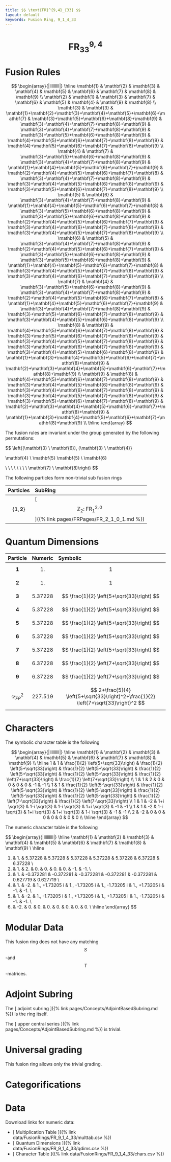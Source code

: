 ```yaml
---
title: $$ \text{FR}^{9,4}_{33} $$
layout: default
keywords: Fusion Ring, 9_1_4_33
---
```

# $$ \text{FR}^{9,4}_{33} $$


# Fusion Rules

$$
\begin{array}{|lllllllll|}
\hline
 \mathbf{1} & \mathbf{2} & \mathbf{3} & \mathbf{4} & \mathbf{5} & \mathbf{6} & \mathbf{7} & \mathbf{8} & \mathbf{9} \\
 \mathbf{2} & \mathbf{1} & \mathbf{3} & \mathbf{7} & \mathbf{6} & \mathbf{5} & \mathbf{4} & \mathbf{9} & \mathbf{8} \\
 \mathbf{3} & \mathbf{3} & \mathbf{1}+\mathbf{2}+\mathbf{3}+\mathbf{4}+\mathbf{5}+\mathbf{6}+\mathbf{7} & \mathbf{3}+\mathbf{5}+\mathbf{6}+\mathbf{8}+\mathbf{9} & \mathbf{3}+\mathbf{4}+\mathbf{7}+\mathbf{8}+\mathbf{9} & \mathbf{3}+\mathbf{4}+\mathbf{7}+\mathbf{8}+\mathbf{9} & \mathbf{3}+\mathbf{5}+\mathbf{6}+\mathbf{8}+\mathbf{9} & \mathbf{4}+\mathbf{5}+\mathbf{6}+\mathbf{7}+\mathbf{8}+\mathbf{9} & \mathbf{4}+\mathbf{5}+\mathbf{6}+\mathbf{7}+\mathbf{8}+\mathbf{9} \\
 \mathbf{4} & \mathbf{7} & \mathbf{3}+\mathbf{5}+\mathbf{6}+\mathbf{8}+\mathbf{9} & \mathbf{3}+\mathbf{4}+\mathbf{7}+\mathbf{8}+\mathbf{9} & \mathbf{1}+\mathbf{4}+\mathbf{5}+\mathbf{6}+\mathbf{7}+\mathbf{9} & \mathbf{2}+\mathbf{4}+\mathbf{5}+\mathbf{6}+\mathbf{7}+\mathbf{8} & \mathbf{3}+\mathbf{4}+\mathbf{7}+\mathbf{8}+\mathbf{9} & \mathbf{3}+\mathbf{4}+\mathbf{5}+\mathbf{6}+\mathbf{8}+\mathbf{9} & \mathbf{3}+\mathbf{5}+\mathbf{6}+\mathbf{7}+\mathbf{8}+\mathbf{9} \\
 \mathbf{5} & \mathbf{6} & \mathbf{3}+\mathbf{4}+\mathbf{7}+\mathbf{8}+\mathbf{9} & \mathbf{1}+\mathbf{4}+\mathbf{5}+\mathbf{6}+\mathbf{7}+\mathbf{8} & \mathbf{3}+\mathbf{5}+\mathbf{6}+\mathbf{8}+\mathbf{9} & \mathbf{3}+\mathbf{5}+\mathbf{6}+\mathbf{8}+\mathbf{9} & \mathbf{2}+\mathbf{4}+\mathbf{5}+\mathbf{6}+\mathbf{7}+\mathbf{9} & \mathbf{3}+\mathbf{4}+\mathbf{6}+\mathbf{7}+\mathbf{8}+\mathbf{9} & \mathbf{3}+\mathbf{4}+\mathbf{5}+\mathbf{7}+\mathbf{8}+\mathbf{9} \\
 \mathbf{6} & \mathbf{5} & \mathbf{3}+\mathbf{4}+\mathbf{7}+\mathbf{8}+\mathbf{9} & \mathbf{2}+\mathbf{4}+\mathbf{5}+\mathbf{6}+\mathbf{7}+\mathbf{9} & \mathbf{3}+\mathbf{5}+\mathbf{6}+\mathbf{8}+\mathbf{9} & \mathbf{3}+\mathbf{5}+\mathbf{6}+\mathbf{8}+\mathbf{9} & \mathbf{1}+\mathbf{4}+\mathbf{5}+\mathbf{6}+\mathbf{7}+\mathbf{8} & \mathbf{3}+\mathbf{4}+\mathbf{5}+\mathbf{7}+\mathbf{8}+\mathbf{9} & \mathbf{3}+\mathbf{4}+\mathbf{6}+\mathbf{7}+\mathbf{8}+\mathbf{9} \\
 \mathbf{7} & \mathbf{4} & \mathbf{3}+\mathbf{5}+\mathbf{6}+\mathbf{8}+\mathbf{9} & \mathbf{3}+\mathbf{4}+\mathbf{7}+\mathbf{8}+\mathbf{9} & \mathbf{2}+\mathbf{4}+\mathbf{5}+\mathbf{6}+\mathbf{7}+\mathbf{8} & \mathbf{1}+\mathbf{4}+\mathbf{5}+\mathbf{6}+\mathbf{7}+\mathbf{9} & \mathbf{3}+\mathbf{4}+\mathbf{7}+\mathbf{8}+\mathbf{9} & \mathbf{3}+\mathbf{5}+\mathbf{6}+\mathbf{7}+\mathbf{8}+\mathbf{9} & \mathbf{3}+\mathbf{4}+\mathbf{5}+\mathbf{6}+\mathbf{8}+\mathbf{9} \\
 \mathbf{8} & \mathbf{9} & \mathbf{4}+\mathbf{5}+\mathbf{6}+\mathbf{7}+\mathbf{8}+\mathbf{9} & \mathbf{3}+\mathbf{5}+\mathbf{6}+\mathbf{7}+\mathbf{8}+\mathbf{9} & \mathbf{3}+\mathbf{4}+\mathbf{5}+\mathbf{7}+\mathbf{8}+\mathbf{9} & \mathbf{3}+\mathbf{4}+\mathbf{6}+\mathbf{7}+\mathbf{8}+\mathbf{9} & \mathbf{3}+\mathbf{4}+\mathbf{5}+\mathbf{6}+\mathbf{8}+\mathbf{9} & \mathbf{1}+\mathbf{3}+\mathbf{4}+\mathbf{5}+\mathbf{6}+\mathbf{7}+\mathbf{8}+\mathbf{9} & \mathbf{2}+\mathbf{3}+\mathbf{4}+\mathbf{5}+\mathbf{6}+\mathbf{7}+\mathbf{8}+\mathbf{9} \\
 \mathbf{9} & \mathbf{8} & \mathbf{4}+\mathbf{5}+\mathbf{6}+\mathbf{7}+\mathbf{8}+\mathbf{9} & \mathbf{3}+\mathbf{4}+\mathbf{5}+\mathbf{6}+\mathbf{8}+\mathbf{9} & \mathbf{3}+\mathbf{4}+\mathbf{6}+\mathbf{7}+\mathbf{8}+\mathbf{9} & \mathbf{3}+\mathbf{4}+\mathbf{5}+\mathbf{7}+\mathbf{8}+\mathbf{9} & \mathbf{3}+\mathbf{5}+\mathbf{6}+\mathbf{7}+\mathbf{8}+\mathbf{9} & \mathbf{2}+\mathbf{3}+\mathbf{4}+\mathbf{5}+\mathbf{6}+\mathbf{7}+\mathbf{8}+\mathbf{9} & \mathbf{1}+\mathbf{3}+\mathbf{4}+\mathbf{5}+\mathbf{6}+\mathbf{7}+\mathbf{8}+\mathbf{9} \\
\hline
\end{array}
$$


The fusion rules are invariant under the group generated by the following permutations:

$$ \left\{(\mathbf{3} \ \mathbf{6}), (\mathbf{3} \ \mathbf{4}}

 \mathbf{4} \ \mathbf{5}  \mathbf{5} \ \mathbf{6}

 \  \  \  \  \  \  \  \   \mathbf{7} \ \mathbf{8)\right\} $$


The following particles form non-trivial sub fusion rings

| Particles | SubRing |
| :------ | :------ |
| $$ \{\mathbf{1},\mathbf{2}\} $$ | [ $$ \mathbb{Z}_2:\ \text{FR}^{2,0}_{1} $$ ]({% link pages/FRPages/FR_2_1_0_1.md %}) |


# Quantum Dimensions

| Particle | Numeric | Symbolic |
| :------ | :------ | :------ |
| $$ \mathbf{1} $$ | $$ 1. $$ | $$ 1 $$ |
| $$ \mathbf{2} $$ | $$ 1. $$ | $$ 1 $$ |
| $$ \mathbf{3} $$ | $$ 5.37228 $$ | $$ \frac{1}{2} \left(5+\sqrt{33}\right) $$ |
| $$ \mathbf{4} $$ | $$ 5.37228 $$ | $$ \frac{1}{2} \left(5+\sqrt{33}\right) $$ |
| $$ \mathbf{5} $$ | $$ 5.37228 $$ | $$ \frac{1}{2} \left(5+\sqrt{33}\right) $$ |
| $$ \mathbf{6} $$ | $$ 5.37228 $$ | $$ \frac{1}{2} \left(5+\sqrt{33}\right) $$ |
| $$ \mathbf{7} $$ | $$ 5.37228 $$ | $$ \frac{1}{2} \left(5+\sqrt{33}\right) $$ |
| $$ \mathbf{8} $$ | $$ 6.37228 $$ | $$ \frac{1}{2} \left(7+\sqrt{33}\right) $$ |
| $$ \mathbf{9} $$ | $$ 6.37228 $$ | $$ \frac{1}{2} \left(7+\sqrt{33}\right) $$ |
| $$ \mathcal{D}_{FP}^2 $$ | $$ 227.519 $$ | $$ 2+\frac{5}{4} \left(5+\sqrt{33}\right)^2+\frac{1}{2} \left(7+\sqrt{33}\right)^2 $$ |

# Characters

The symbolic character table is the following

$$
\begin{array}{|lllllllll|}
\hline
 \mathbf{1} & \mathbf{2} & \mathbf{3} & \mathbf{4} & \mathbf{5} & \mathbf{6} & \mathbf{7} & \mathbf{8} & \mathbf{9} \\
\hline
 1 & 1 & \frac{1}{2} \left(5+\sqrt{33}\right) & \frac{1}{2} \left(5+\sqrt{33}\right) & \frac{1}{2} \left(5+\sqrt{33}\right) & \frac{1}{2} \left(5+\sqrt{33}\right) & \frac{1}{2} \left(5+\sqrt{33}\right) & \frac{1}{2} \left(7+\sqrt{33}\right) & \frac{1}{2} \left(7+\sqrt{33}\right) \\
 1 & 1 & 2 & 0 & 0 & 0 & 0 & -1 & -1 \\
 1 & 1 & \frac{1}{2} \left(5-\sqrt{33}\right) & \frac{1}{2} \left(5-\sqrt{33}\right) & \frac{1}{2} \left(5-\sqrt{33}\right) & \frac{1}{2} \left(5-\sqrt{33}\right) & \frac{1}{2} \left(5-\sqrt{33}\right) & \frac{1}{2} \left(7-\sqrt{33}\right) & \frac{1}{2} \left(7-\sqrt{33}\right) \\
 1 & 1 & -2 & 1+i \sqrt{3} & 1-i \sqrt{3} & 1-i \sqrt{3} & 1+i \sqrt{3} & -1 & -1 \\
 1 & 1 & -2 & 1-i \sqrt{3} & 1+i \sqrt{3} & 1+i \sqrt{3} & 1-i \sqrt{3} & -1 & -1 \\
 2 & -2 & 0 & 0 & 0 & 0 & 0 & 0 & 0 \\
\hline
\end{array}
$$

The numeric character table is the following

$$
\begin{array}{|lllllllll|}
\hline
 \mathbf{1} & \mathbf{2} & \mathbf{3} & \mathbf{4} & \mathbf{5} & \mathbf{6} & \mathbf{7} & \mathbf{8} & \mathbf{9} \\
\hline
 1. & 1. & 5.37228 & 5.37228 & 5.37228 & 5.37228 & 5.37228 & 6.37228 & 6.37228 \\
 1. & 1. & 2. & 0. & 0. & 0. & 0. & -1. & -1. \\
 1. & 1. & -0.372281 & -0.372281 & -0.372281 & -0.372281 & -0.372281 & 0.627719 & 0.627719 \\
 1. & 1. & -2. & 1.\, +1.73205 i & 1.\, -1.73205 i & 1.\, -1.73205 i & 1.\, +1.73205 i & -1. & -1. \\
 1. & 1. & -2. & 1.\, -1.73205 i & 1.\, +1.73205 i & 1.\, +1.73205 i & 1.\, -1.73205 i & -1. & -1. \\
 2. & -2. & 0. & 0. & 0. & 0. & 0. & 0. & 0. \\
\hline
\end{array}
$$

# Modular Data

This fusion ring does not have any matching $$ S $$-and $$ T $$-matrices.

# Adjoint Subring

The [ adjoint subring ]({% link pages/Concepts/AdjointBasedSubring.md %}) is the ring itself.

The [ upper central series ]({% link pages/Concepts/AdjointBasedSubring.md %}) is trivial.

# Universal grading

This fusion ring allows only the trivial grading.

# Categorifications



# Data

Download links for numeric data:

* [ Multiplication Table ]({% link data/FusionRings/FR_9_1_4_33/multtab.csv %})
* [ Quantum Dimensions ]({% link data/FusionRings/FR_9_1_4_33/qdims.csv %})
* [ Character Table ]({% link data/FusionRings/FR_9_1_4_33/chars.csv %})